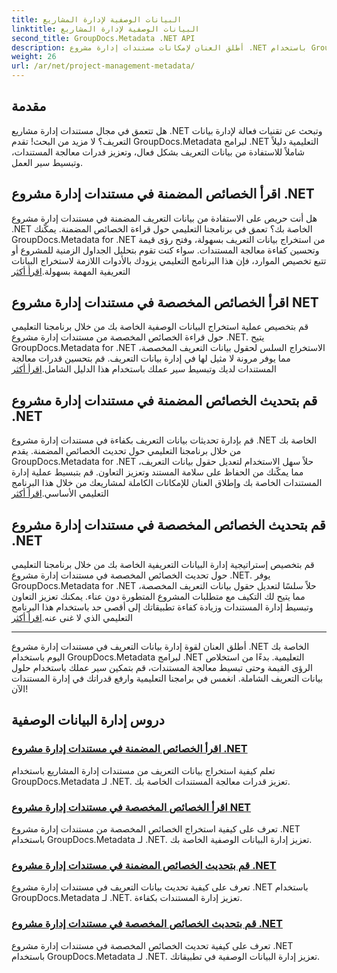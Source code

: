 ```yaml
---
title: البيانات الوصفية لإدارة المشاريع
linktitle: البيانات الوصفية لإدارة المشاريع
second_title: GroupDocs.Metadata .NET API
description: أطلق العنان لإمكانات مستندات إدارة مشروع .NET باستخدام GroupDocs.Metadata لبرامج .NET التعليمية. قم باستخراج البيانات الوصفية وتحديثها وإدارتها بسهولة.
weight: 26
url: /ar/net/project-management-metadata/
---
```


## مقدمة

هل تتعمق في مجال مستندات إدارة مشاريع .NET وتبحث عن تقنيات فعالة لإدارة بيانات التعريف؟ لا مزيد من البحث! تقدم GroupDocs.Metadata لبرامج .NET التعليمية دليلاً شاملاً للاستفادة من بيانات التعريف بشكل فعال، وتعزيز قدرات معالجة المستندات، وتبسيط سير العمل.

## اقرأ الخصائص المضمنة في مستندات إدارة مشروع .NET

 هل أنت حريص على الاستفادة من بيانات التعريف المضمنة في مستندات إدارة مشروع .NET الخاصة بك؟ تعمق في برنامجنا التعليمي حول قراءة الخصائص المضمنة. يمكّنك GroupDocs.Metadata for .NET من استخراج بيانات التعريف بسهولة، وفتح رؤى قيمة وتحسين كفاءة معالجة المستندات. سواء كنت تقوم بتحليل الجداول الزمنية للمشروع أو تتبع تخصيص الموارد، فإن هذا البرنامج التعليمي يزودك بالأدوات اللازمة لاستخراج البيانات التعريفية المهمة بسهولة.[اقرأ أكثر](./read-built-in-properties-project-management-documents/)

## اقرأ الخصائص المخصصة في مستندات إدارة مشروع NET

 قم بتخصيص عملية استخراج البيانات الوصفية الخاصة بك من خلال برنامجنا التعليمي حول قراءة الخصائص المخصصة من مستندات إدارة مشروع .NET. يتيح GroupDocs.Metadata for .NET الاستخراج السلس لحقول بيانات التعريف المخصصة، مما يوفر مرونة لا مثيل لها في إدارة بيانات التعريف. قم بتحسين قدرات معالجة المستندات لديك وتبسيط سير عملك باستخدام هذا الدليل الشامل.[اقرأ أكثر](./read-custom-properties-project-management-documents/)

## قم بتحديث الخصائص المضمنة في مستندات إدارة مشروع .NET

 قم بإدارة تحديثات بيانات التعريف بكفاءة في مستندات إدارة مشروع .NET الخاصة بك من خلال برنامجنا التعليمي حول تحديث الخصائص المضمنة. يقدم GroupDocs.Metadata for .NET حلاً سهل الاستخدام لتعديل حقول بيانات التعريف، مما يمكّنك من الحفاظ على سلامة المستند وتعزيز التعاون. قم بتبسيط عملية إدارة المستندات الخاصة بك وإطلاق العنان للإمكانات الكاملة لمشاريعك من خلال هذا البرنامج التعليمي الأساسي.[اقرأ أكثر](./update-built-in-properties-project-management-documents/)

## قم بتحديث الخصائص المخصصة في مستندات إدارة مشروع .NET

قم بتخصيص إستراتيجية إدارة البيانات التعريفية الخاصة بك من خلال برنامجنا التعليمي حول تحديث الخصائص المخصصة في مستندات إدارة مشروع .NET. يوفر GroupDocs.Metadata for .NET حلاً سلسًا لتعديل حقول بيانات التعريف المخصصة، مما يتيح لك التكيف مع متطلبات المشروع المتطورة دون عناء. يمكنك تعزيز التعاون وتبسيط إدارة المستندات وزيادة كفاءة تطبيقاتك إلى أقصى حد باستخدام هذا البرنامج التعليمي الذي لا غنى عنه.[اقرأ أكثر](./update-custom-properties-project-management-documents/)

----

أطلق العنان لقوة إدارة بيانات التعريف في مستندات إدارة مشروع .NET الخاصة بك اليوم باستخدام GroupDocs.Metadata لبرامج .NET التعليمية. بدءًا من استخلاص الرؤى القيمة وحتى تبسيط معالجة المستندات، قم بتمكين سير عملك باستخدام حلول بيانات التعريف الشاملة. انغمس في برامجنا التعليمية وارفع قدراتك في إدارة المستندات الآن!
## دروس إدارة البيانات الوصفية
### [اقرأ الخصائص المضمنة في مستندات إدارة مشروع .NET](./read-built-in-properties-project-management-documents/)
تعلم كيفية استخراج بيانات التعريف من مستندات إدارة المشاريع باستخدام GroupDocs.Metadata لـ .NET. تعزيز قدرات معالجة المستندات الخاصة بك.
### [اقرأ الخصائص المخصصة في مستندات إدارة مشروع NET](./read-custom-properties-project-management-documents/)
تعرف على كيفية استخراج الخصائص المخصصة من مستندات إدارة مشروع .NET باستخدام GroupDocs.Metadata لـ .NET. تعزيز إدارة البيانات الوصفية الخاصة بك.
### [قم بتحديث الخصائص المضمنة في مستندات إدارة مشروع .NET](./update-built-in-properties-project-management-documents/)
تعرف على كيفية تحديث بيانات التعريف في مستندات إدارة مشروع .NET باستخدام GroupDocs.Metadata لـ .NET. تعزيز إدارة المستندات بكفاءة.
### [قم بتحديث الخصائص المخصصة في مستندات إدارة مشروع .NET](./update-custom-properties-project-management-documents/)
تعرف على كيفية تحديث الخصائص المخصصة في مستندات إدارة مشروع .NET باستخدام GroupDocs.Metadata لـ .NET. تعزيز إدارة البيانات الوصفية في تطبيقاتك.